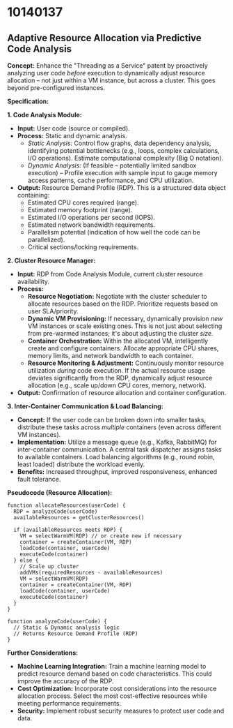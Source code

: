 # 10140137

## Adaptive Resource Allocation via Predictive Code Analysis

**Concept:** Enhance the "Threading as a Service" patent by proactively analyzing user code *before* execution to dynamically adjust resource allocation – not just within a VM instance, but across a cluster. This goes beyond pre-configured instances.

**Specification:**

**1. Code Analysis Module:**

   *   **Input:** User code (source or compiled).
   *   **Process:** Static and dynamic analysis.
        *   *Static Analysis:* Control flow graphs, data dependency analysis, identifying potential bottlenecks (e.g., loops, complex calculations, I/O operations).  Estimate computational complexity (Big O notation).
        *   *Dynamic Analysis:*  (If feasible – potentially limited sandbox execution) – Profile execution with sample input to gauge memory access patterns, cache performance, and CPU utilization.
   *   **Output:** Resource Demand Profile (RDP). This is a structured data object containing:
        *   Estimated CPU cores required (range).
        *   Estimated memory footprint (range).
        *   Estimated I/O operations per second (IOPS).
        *   Estimated network bandwidth requirements.
        *   Parallelism potential (indication of how well the code can be parallelized).
        *   Critical sections/locking requirements.

**2. Cluster Resource Manager:**

   *   **Input:** RDP from Code Analysis Module, current cluster resource availability.
   *   **Process:**
        *   **Resource Negotiation:**  Negotiate with the cluster scheduler to allocate resources based on the RDP.  Prioritize requests based on user SLA/priority.
        *   **Dynamic VM Provisioning:** If necessary, dynamically provision *new* VM instances or scale existing ones. This is not just about selecting from pre-warmed instances; it's about adjusting the cluster *size*.
        *   **Container Orchestration:**  Within the allocated VM, intelligently create and configure containers. Allocate appropriate CPU shares, memory limits, and network bandwidth to each container.
        *   **Resource Monitoring & Adjustment:** Continuously monitor resource utilization *during* code execution.  If the actual resource usage deviates significantly from the RDP, dynamically adjust resource allocation (e.g., scale up/down CPU cores, memory, network).
   *   **Output:** Confirmation of resource allocation and container configuration.

**3.  Inter-Container Communication & Load Balancing:**

   *   **Concept:** If the user code can be broken down into smaller tasks, distribute these tasks across *multiple* containers (even across different VM instances).
   *   **Implementation:**  Utilize a message queue (e.g., Kafka, RabbitMQ) for inter-container communication.  A central task dispatcher assigns tasks to available containers. Load balancing algorithms (e.g., round robin, least loaded) distribute the workload evenly.
   *   **Benefits:**  Increased throughput, improved responsiveness, enhanced fault tolerance.

**Pseudocode (Resource Allocation):**

```
function allocateResources(userCode) {
  RDP = analyzeCode(userCode)
  availableResources = getClusterResources()

  if (availableResources meets RDP) {
    VM = selectWarmVM(RDP) // or create new if necessary
    container = createContainer(VM, RDP)
    loadCode(container, userCode)
    executeCode(container)
  } else {
    // Scale up cluster
    addVMs(requiredResources - availableResources)
    VM = selectWarmVM(RDP)
    container = createContainer(VM, RDP)
    loadCode(container, userCode)
    executeCode(container)
  }
}

function analyzeCode(userCode) {
  // Static & Dynamic analysis logic
  // Returns Resource Demand Profile (RDP)
}
```

**Further Considerations:**

*   **Machine Learning Integration:** Train a machine learning model to predict resource demand based on code characteristics. This could improve the accuracy of the RDP.
*   **Cost Optimization:** Incorporate cost considerations into the resource allocation process.  Select the most cost-effective resources while meeting performance requirements.
*   **Security:**  Implement robust security measures to protect user code and data.